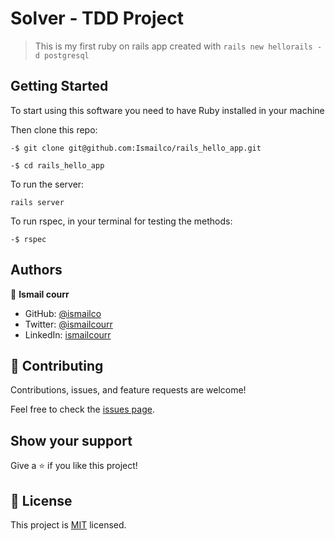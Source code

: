 # Solver - TDD Project

> This is my first ruby on rails app created with `rails new hellorails -d postgresql`

## Getting Started

To start using this software you need to have Ruby installed in your machine

Then clone this repo:

```
-$ git clone git@github.com:Ismailco/rails_hello_app.git
```

```
-$ cd rails_hello_app
```

To run the server:

```
rails server
```

To run rspec, in your terminal for testing the methods:

```
-$ rspec
```


## Authors

👤 **Ismail courr**

- GitHub: [@ismailco](https://github.com/ismailco)
- Twitter: [@ismailcourr](https://twitter.com/ismailcourr)
- LinkedIn: [ismailcourr](https://linkedin.com/in/ismailcourr)

## 🤝 Contributing

Contributions, issues, and feature requests are welcome!

Feel free to check the [issues page](../../issues/).

## Show your support

Give a ⭐️ if you like this project!

## 📝 License

This project is [MIT](./LICENSE) licensed.